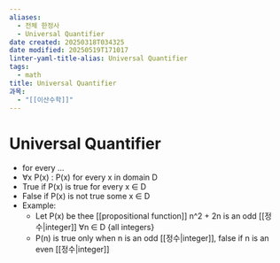 ```yaml
---
aliases:
  - 전체 한정사
  - Universal Quantifier
date created: 20250318T034325
date modified: 20250519T171017
linter-yaml-title-alias: Universal Quantifier
tags:
  - math
title: Universal Quantifier
과목:
  - "[[이산수학]]"
---
```


# Universal Quantifier

- for every …
- ∀x P(x) : P(x) for every x in domain D
- True if P(x) is true for every x ∈ D
- False if P(x) is not true some x ∈ D
- Example:
	- Let P(x) be thee [[propositional function]] n^2 + 2n is an odd [[정수|integer]] ∀n ∈ D {all integers}
	- P(n) is true only when n is an odd [[정수|integer]], false if n is an even [[정수|integer]]
